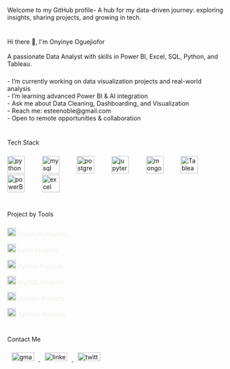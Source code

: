<p align="left">Welcome to my GitHub profile- A hub for my data-driven journey: exploring insights, sharing projects, and growing in tech.</p>

#
###

<p align="left">Hi there 👋, I'm Onyinye Oguejiofor<br><br>A passionate Data Analyst with skills in Power BI, Excel, SQL, Python, and Tableau.</p>

###

<p align="left">- I’m currently working on data visualization projects and real-world analysis<br>- I’m learning advanced Power BI & AI integration<br>- Ask me about Data Cleaning, Dashboarding, and Visualization<br>- Reach me: esteenoble@gmail.com<br>- Open to remote opportunities & collaboration</p>

###
#
<p align="left">Tech Stack</p>

###

<div align="left">
<img src="https://cdn.jsdelivr.net/gh/devicons/devicon/icons/python/python-original.svg" height="40" alt="python logo" style="padding-right: 10px;" />
<img width="12" style="padding-right: 10px;" />
<img src="https://cdn.jsdelivr.net/gh/devicons/devicon/icons/mysql/mysql-original.svg" height="40" alt="mysql logo" style="padding-right: 10px;" />
<img width="12" style="padding-right: 10px;" />
<img src="https://cdn.jsdelivr.net/gh/devicons/devicon/icons/postgresql/postgresql-original.svg" height="40" alt="postgresql logo" style="padding-right: 10px;" />
<img width="12" style="padding-right: 10px;" />
<img src="https://cdn.jsdelivr.net/gh/devicons/devicon/icons/jupyter/jupyter-original.svg" height="40" alt="jupyter logo" style="padding-right: 10px;" />
<img width="12" style="padding-right: 10px;" />
<img src="https://cdn.jsdelivr.net/gh/devicons/devicon/icons/mongodb/mongodb-original.svg" height="40" alt="mongodb logo" style="padding-right: 10px;" />
<img width="12" style="padding-right: 10px;" />
<img src="https://img.icons8.com/?size=100&id=9Kvi1p1F0tUo&format=png&color=000000" height="40" alt="Tableau logo" style="padding-right: 10px;" />
<img width="12" style="padding-right: 10px;" />
<img src="https://img.icons8.com/?size=100&id=Ny0t2MYrJ70p&format=png&color=000000" height="40" alt="powerBi logo" style="padding-right: 10px;" />
<img width="12" style="padding-right: 10px;" />
<img src="https://img.icons8.com/?size=100&id=13654&format=png&color=000000" height="40" alt="excel logo" style="padding-right: 10px;" />

</div>

###

#

<p align="left">Project by Tools</p>

###

<p>
  <a href="https://github.com/search?q=user:oguejioforO+topic:Powerbi-visuals" style="text-decoration: none;">
    <img src="https://img.icons8.com/?size=100&id=Ny0t2MYrJ70p&format=png&color=000000"" height="20" alt="Power BI logo" />
    <span style="color: #f0f0eb;">Power BI Projects</span>  </a>
</p>

<p>
  <a href="https://github.com/search?q=user:oguejioforO+topic:excel-project" style="text-decoration: none;">
    <img src="https://img.icons8.com/?size=100&id=13654&format=png&color=000000" height="20" alt="Excel logo" />
    <span style="color: #f0f0eb;">Excel Projects</span>
  </a>
</p>

<p>
  <a href="https://github.com/search?q=user:oguejioforO+topic:python-projects" style="text-decoration: none;">
    <img src="https://cdn.jsdelivr.net/gh/devicons/devicon/icons/python/python-original.svg" height="20" alt="Python logo" />
    <span style="color: #f0f0eb;">Python Projects</span>
  </a>
</p>

<p>
  <a href="https://github.com/search?q=user:oguejioforO+topic:mysql-projects" style="text-decoration: none;">
    <img src="https://cdn.jsdelivr.net/gh/devicons/devicon/icons/mysql/mysql-original.svg" height="20" alt="MySQL logo" />
    <span style="color: #f0f0eb;">MySQL Projects</span>
  </a>
</p>

<p>
  <a href="https://github.com/search?q=user:oguejioforO+topic:jupyter-projects" style="text-decoration: none;">
    <img src="https://cdn.jsdelivr.net/gh/devicons/devicon/icons/jupyter/jupyter-original.svg" height="20" alt="Jupyter logo" />
    <span style="color: #f0f0eb;">Jupyter Projects</span>
  </a>
</p>

<p>
  <a href="https://github.com/search?q=user:oguejioforO+topic:tableau-projects" style="text-decoration: none;">
    <img src="https://img.icons8.com/?size=100&id=9Kvi1p1F0tUo&format=png&color=000000" height="20" alt="Tableau logo" />
    <span style="color: #f0f0eb;">Tableau Projects</span>
  </a>
</p>


###
#

<p align="left">Contact Me</p>

###

<div align="left">
<a href="esteenoble@gmail.com" target="_blank">
  <img src="https://raw.githubusercontent.com/maurodesouza/profile-readme-generator/master/src/assets/icons/social/gmail/default.svg" width="52" height="20" alt="gmail logo" style="padding-left: 10px; padding-right: 10px;" />
</a>
<a href="https://www.linkedin.com/in/onyinye-oguejiofor-e/" target="_blank">
  <img src="https://raw.githubusercontent.com/maurodesouza/profile-readme-generator/master/src/assets/icons/social/linkedin/default.svg" width="52" height="20" alt="linkedin logo" style="padding-left: 10px; padding-right: 10px;" />
</a>
<a href="https://x.com/EstherNobilis?t=8UCDcC0KwQ8TEhKasYz9FQ&s=09" target="_blank">
  <img src="https://raw.githubusercontent.com/maurodesouza/profile-readme-generator/master/src/assets/icons/social/twitter/default.svg" width="52" height="20" alt="twitter logo" style="padding-left: 10px; padding-right: 10px;" />
</a>
</div>

###
#
